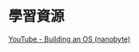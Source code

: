 # 學習資源

[YouTube - Building an OS (nanobyte)](https://www.youtube.com/playlist?list=PLFjM7v6KGMpiH2G-kT781ByCNC_0pKpPN)

